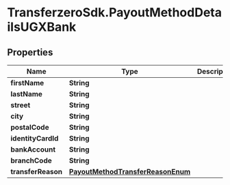 # TransferzeroSdk.PayoutMethodDetailsUGXBank

## Properties
Name | Type | Description | Notes
------------ | ------------- | ------------- | -------------
**firstName** | **String** |  | 
**lastName** | **String** |  | 
**street** | **String** |  | 
**city** | **String** |  | 
**postalCode** | **String** |  | 
**identityCardId** | **String** |  | 
**bankAccount** | **String** |  | 
**branchCode** | **String** |  | 
**transferReason** | [**PayoutMethodTransferReasonEnum**](PayoutMethodTransferReasonEnum.md) |  | 


